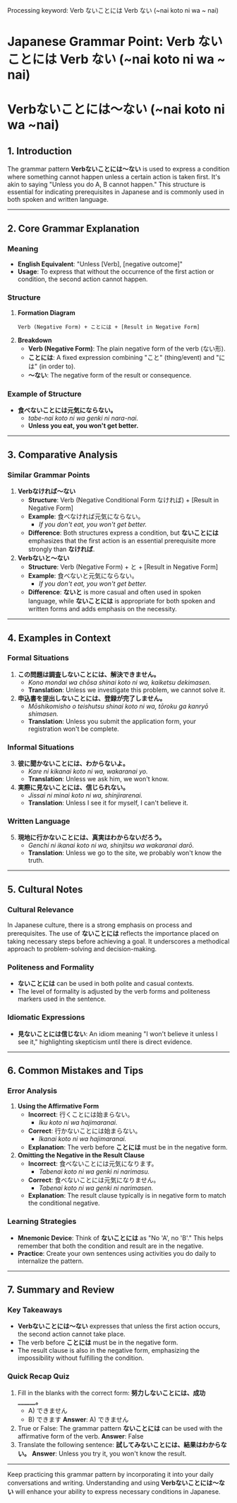 Processing keyword: Verb ないことには Verb ない (~nai koto ni wa ~ nai)
# Japanese Grammar Point: Verb ないことには Verb ない (~nai koto ni wa ~ nai)
# Verbないことには～ない (~nai koto ni wa ~nai)
## 1. Introduction
The grammar pattern **Verbないことには～ない** is used to express a condition where something cannot happen unless a certain action is taken first. It's akin to saying "Unless you do A, B cannot happen." This structure is essential for indicating prerequisites in Japanese and is commonly used in both spoken and written language.

---
## 2. Core Grammar Explanation
### Meaning
- **English Equivalent**: "Unless [Verb], [negative outcome]"
- **Usage**: To express that without the occurrence of the first action or condition, the second action cannot happen.
### Structure
1. **Formation Diagram**
   ```
   Verb (Negative Form) + ことには + [Result in Negative Form]
   ```
2. **Breakdown**
   - **Verb (Negative Form)**: The plain negative form of the verb (ない形).
   - **ことには**: A fixed expression combining "こと" (thing/event) and "には" (in order to).
   - **～ない**: The negative form of the result or consequence.
### Example of Structure
- **食べないことには元気にならない。**
  - *tabe-nai koto ni wa genki ni nara-nai.*
  - **Unless you eat, you won't get better.**
---
## 3. Comparative Analysis
### Similar Grammar Points
1. **Verbなければ～ない**
   - **Structure**: Verb (Negative Conditional Form なければ) + [Result in Negative Form]
   - **Example**: 食べなければ元気にならない。
     - *If you don't eat, you won't get better.*
   - **Difference**: Both structures express a condition, but **ないことには** emphasizes that the first action is an essential prerequisite more strongly than **なければ**.
2. **Verbないと～ない**
   - **Structure**: Verb (Negative Form) + と + [Result in Negative Form]
   - **Example**: 食べないと元気にならない。
     - *If you don't eat, you won't get better.*
   - **Difference**: **ないと** is more casual and often used in spoken language, while **ないことには** is appropriate for both spoken and written forms and adds emphasis on the necessity.
---
## 4. Examples in Context
### Formal Situations
1. **この問題は調査しないことには、解決できません。**
   - *Kono mondai wa chōsa shinai koto ni wa, kaiketsu dekimasen.*
   - **Translation**: Unless we investigate this problem, we cannot solve it.
2. **申込書を提出しないことには、登録が完了しません。**
   - *Mōshikomisho o teishutsu shinai koto ni wa, tōroku ga kanryō shimasen.*
   - **Translation**: Unless you submit the application form, your registration won't be complete.
### Informal Situations
3. **彼に聞かないことには、わからないよ。**
   - *Kare ni kikanai koto ni wa, wakaranai yo.*
   - **Translation**: Unless we ask him, we won't know.
4. **実際に見ないことには、信じられない。**
   - *Jissai ni minai koto ni wa, shinjirarenai.*
   - **Translation**: Unless I see it for myself, I can't believe it.
### Written Language
5. **現地に行かないことには、真実はわからないだろう。**
   - *Genchi ni ikanai koto ni wa, shinjitsu wa wakaranai darō.*
   - **Translation**: Unless we go to the site, we probably won't know the truth.
---
## 5. Cultural Notes
### Cultural Relevance
In Japanese culture, there is a strong emphasis on process and prerequisites. The use of **ないことには** reflects the importance placed on taking necessary steps before achieving a goal. It underscores a methodical approach to problem-solving and decision-making.
### Politeness and Formality
- **ないことには** can be used in both polite and casual contexts.
- The level of formality is adjusted by the verb forms and politeness markers used in the sentence.
### Idiomatic Expressions
- **見ないことには信じない**: An idiom meaning "I won't believe it unless I see it," highlighting skepticism until there is direct evidence.
---
## 6. Common Mistakes and Tips
### Error Analysis
1. **Using the Affirmative Form**
   - **Incorrect**: 行くことには始まらない。
     - *Iku koto ni wa hajimaranai.*
   - **Correct**: 行かないことには始まらない。
     - *Ikanai koto ni wa hajimaranai.*
   - **Explanation**: The verb before **ことには** must be in the negative form.
2. **Omitting the Negative in the Result Clause**
   - **Incorrect**: 食べないことには元気になります。
     - *Tabenai koto ni wa genki ni narimasu.*
   - **Correct**: 食べないことには元気になりません。
     - *Tabenai koto ni wa genki ni narimasen.*
   - **Explanation**: The result clause typically is in negative form to match the conditional negative.
### Learning Strategies
- **Mnemonic Device**: Think of **ないことには** as "No 'A', no 'B'." This helps remember that both the condition and result are in the negative.
- **Practice**: Create your own sentences using activities you do daily to internalize the pattern.
---
## 7. Summary and Review
### Key Takeaways
- **Verbないことには～ない** expresses that unless the first action occurs, the second action cannot take place.
- The verb before **ことには** must be in the negative form.
- The result clause is also in the negative form, emphasizing the impossibility without fulfilling the condition.
### Quick Recap Quiz
1. Fill in the blanks with the correct form:
   **努力しないことには、成功 ______。**
   - A) できません
   - B) できます
   **Answer**: A) できません
2. True or False:
   The grammar pattern **ないことには** can be used with the affirmative form of the verb.
   **Answer**: False
3. Translate the following sentence:
   **試してみないことには、結果はわからない。**
   **Answer**: Unless you try it, you won't know the result.
---
Keep practicing this grammar pattern by incorporating it into your daily conversations and writing. Understanding and using **Verbないことには～ない** will enhance your ability to express necessary conditions in Japanese.

